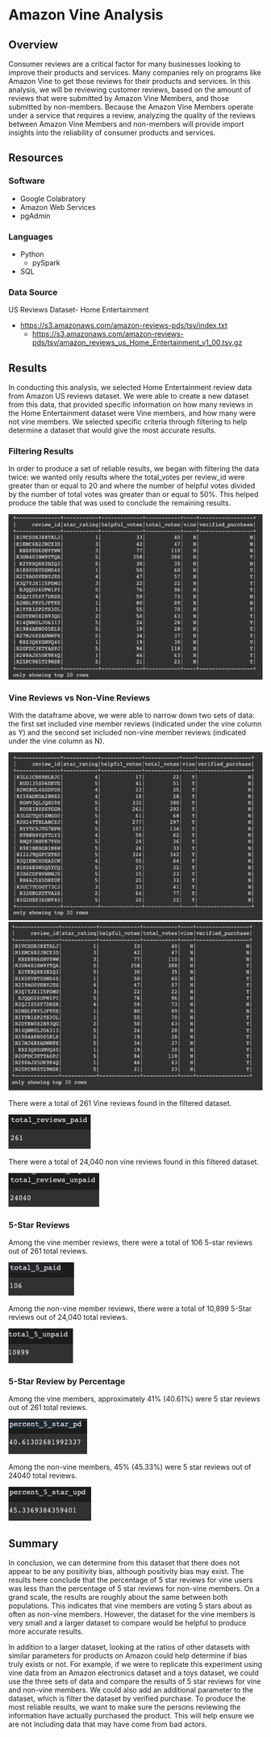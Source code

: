 # Amazon Vine Analysis

## Overview

Consumer reviews are a critical factor for many businesses looking to improve their products and services.  Many companies rely on programs like Amazon Vine to get those reviews for their products and services.  In this analysis, we will be reviewing customer reviews, based on the amount of reviews that were submitted by Amazon Vine Members, and those submitted by non-members.  Because the Amazon Vine Members operate under a service that requires a review, analyzing the quality of the reviews between Amazon Vine Members and non-members will provide import insights into the reliability of consumer products and services.

## Resources

### Software
- Google Colabratory
- Amazon Web Services
- pgAdmin

### Languages
- Python
  - pySpark
- SQL

### Data Source

US Reviews Dataset- Home Entertainment
- https://s3.amazonaws.com/amazon-reviews-pds/tsv/index.txt
  - https://s3.amazonaws.com/amazon-reviews-pds/tsv/amazon_reviews_us_Home_Entertainment_v1_00.tsv.gz




## Results

In conducting this analysis, we selected Home Entertainment review data from Amazon US reviews dataset.  We were able to create a new dataset from this data, that provided specific information on how many reviews in the Home Entertainment dataset were Vine members, and how many were not vine members.  We selected specific criteria through filtering to help determine a dataset that would give the most accurate results.

### Filtering Results

In order to produce a set of reliable results, we began with filtering the data twice: we wanted only results where the total_votes per review_id were greater than or equal to 20 and where the number of helpful votes divided by the number of total votes was greater than or equal to 50%.  This helped produce the table that was used to conclude the remaining results.


![helpful votes](Resources/helpfulvotes.png)



### Vine Reviews vs Non-Vine Reviews

With the dataframe above, we were able to narrow down two sets of data: the first set included vine member reviews (indicated under the vine column as Y) and the second set included non-vine member reviews (indicated under the vine column as N).  

![vine members](Resources/vinemembers.png)
![non-vine members](Resources/nonvinemembers.png)


There were a total of 261 Vine reviews found in the filtered dataset.  

![vine members](Resources/totalvinemembers.png)



There were a total of 24,040 non vine reviews found in this filtered dataset.

![non-vine members](Resources/totalnonvinemembers.png)


### 5-Star Reviews

Among the vine member reviews, there were a total of 106 5-star reviews out of 261 total reviews.

![vine members](Resources/totalvine5.png)

Among the non-vine member reviews, there were a total of 10,899 5-Star reviews out of 24,040 total reviews.

![non-vine members](Resources/totalnonvine5.png)


### 5-Star Review by Percentage

Among the vine members, approximately 41% (40.61%) were 5 star reviews out of 261 total reviews.

![vine members](Resources/vinepercent.png)

Among the non-vine members, 45% (45.33%) were 5 star reviews out of 24040 total reviews.

![non-vine members](Resources/nonvinepercent.png)


## Summary

In conclusion, we can determine from this dataset that there does not appear to be any positivity bias, although positivity bias may exist.  The results here conclude that the percentage of 5 star reviews for vine users was less than the percentage of 5 star reviews for non-vine members.  On a grand scale, the results are roughly about the same between both populations.  This indicates that vine members are voting 5 stars about as often as non-vine members.  However, the dataset for the vine members is very small and a larger dataset to compare would be helpful to produce more accurate results.

In addition to a larger dataset, looking at the ratios of other datasets with similar parameters for products on Amazon could help determine if bias truly exists or not. For example, if we were to replicate this experiment using vine data from an Amazon electronics dataset and a toys dataset, we could use the three sets of data and compare the results of 5 star reviews for vine and non-vine members.  We could also add an additional parameter to the dataset, which is filter the dataset by verified purchase.  To produce the most reliable results, we want to make sure the persons reviewing the information have actually purchased the product.  This will help ensure we are not including data that may have come from bad actors.  

